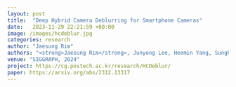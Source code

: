 ```yaml
---
layout: post
title:  "Deep Hybrid Camera Deblurring for Smartphone Cameras"
date:   2023-11-29 22:21:59 +00:00
image: /images/hcdeblur.jpg
categories: research
author: "Jaesung Rim"
authors: "<strong>Jaesung Rim</strong>, Junyong Lee, Heemin Yang, Sunghyun Cho"
venue: "SIGGRAPH, 2024"
project: https://cg.postech.ac.kr/research/HCDeblur/
paper: https://arxiv.org/abs/2312.13317
---
```


